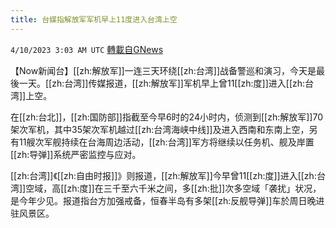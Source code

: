```yaml
---
title: 台媒指解放军军机早上11度进入台湾上空
---
```

`4/10/2023 3:03 AM UTC` [轉載自GNews](https://gnews.org/articles/1082688)


【Now新闻台】[[zh:解放军]]一连三天环绕[[zh:台湾]]战备警巡和演习，今天是最後一天。[[zh:台湾]]传媒报道，[[zh:解放军]]军机早上曾11[[zh:度]]进入[[zh:台湾]]上空。

在[[zh:台北]]，[[zh:国防部]]指截至今早6时的24小时内，侦测到[[zh:解放军]]70架次军机，其中35架次军机越过[[zh:台湾海峡中线]]及进入西南和东南上空，另有11艘次军舰持续在台海周边活动，[[zh:台湾]]军方将继续以任务机、舰及岸置[[zh:导弹]]系统严密监控与应对。

[[zh:台湾]]《[[zh:自由时报]]》则报道，[[zh:解放军]]今早曾11[[zh:度]]进入[[zh:台湾]]空域，高[[zh:度]]在三千至六千米之间，多[[zh:批]]次多空域「袭扰」状况，是今年少见。报道指台方加强戒备，恒春半岛有多架[[zh:反舰导弹]]车於周日晚进驻风景区。

